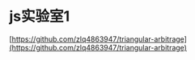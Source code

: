 # js实验室1

[https://github.com/zlq4863947/triangular-arbitrage](https://github.com/zlq4863947/triangular-arbitrage)

